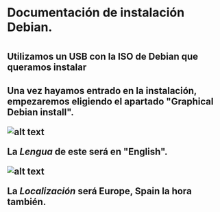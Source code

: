 <h1>Documentación de instalación Debian.<h1>


<h2>Utilizamos un USB con la ISO de Debian que queramos instalar<h2>
Una vez hayamos entrado en la instalación, empezaremos eligiendo el apartado "Graphical Debian install".
  
![alt text](https://cdn-images-1.medium.com/fit/t/1600/480/1*IA5C_LoxN67FRTcaZXelDQ.png)

La *Lengua* de este será en "English".

![alt text](http://go2linux.garron.me/pics/debian-installer/localechooser_languagelist_0.png)

La *Localización* será Europe, Spain la hora también.


